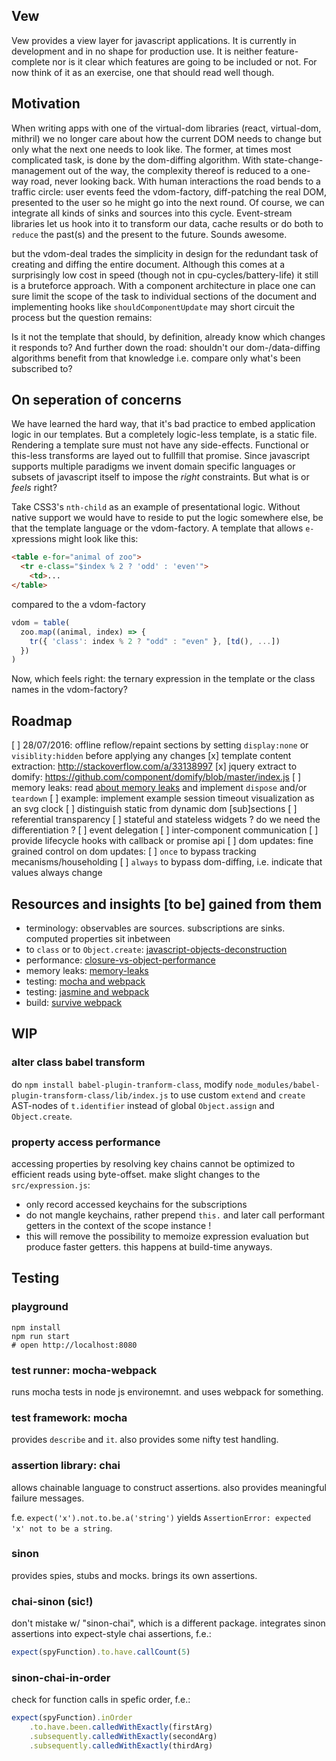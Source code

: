
Vew
-------------------------
Vew provides a view layer for javascript applications. It is currently in development and in no shape for production use. It is neither feature-complete nor is it clear which features are going to be included or not. For now think of it as an exercise, one that should read well though.

Motivation
-------------------------
When writing apps with one of the virtual-dom libraries (react, virtual-dom, mithril) we no longer care about how the current DOM needs to change but only what the next one needs to look like. The former, at times most complicated task, is done by the dom-diffing algorithm. With state-change-management out of the way, the complexity thereof is reduced to a one-way road, never looking back. With human interactions the road bends to a traffic circle: user events feed the vdom-factory, diff-patching the real DOM, presented to the user so he might go into the next round. Of course, we can integrate all kinds of sinks and sources into this cycle. Event-stream libraries let us hook into it to transform our data, cache results or do both to `reduce` the past(s) and the present to the future. Sounds awesome.

but the vdom-deal trades the simplicity in design for the redundant task of creating and diffing the entire document. Although this comes at a surprisingly low cost in speed (though not in cpu-cycles/battery-life) it still is a bruteforce approach. With a component architecture in place one can sure limit the scope of the task to individual sections of the document and implementing hooks like `shouldComponentUpdate` may short circuit the process but the question remains:

Is it not the template that should, by definition, already know which changes it responds to? And further down the road: shouldn't our dom-/data-diffing algorithms benefit from that knowledge i.e. compare only what's been subscribed to?

On seperation of concerns
-------------------------
We have learned the hard way, that it's bad practice to embed application logic in our templates. But a completely logic-less template, is a static file. Rendering a template sure must not have any side-effects. Functional or this-less transforms are layed out to fullfill that promise. Since javascript supports multiple paradigms we invent domain specific languages or subsets of javascript itself to impose the *right* constraints. But what is or *feels* right?

Take CSS3's `nth-child` as an example of presentational logic. Without native support we would have to reside to put the logic somewhere else, be that the template language or the vdom-factory. A template that allows `e-`xpressions might look like this:

```html
<table e-for="animal of zoo">
  <tr e-class="$index % 2 ? 'odd' : 'even'">
    <td>...
</table>
```
compared to the a vdom-factory
```js
vdom = table(
  zoo.map((animal, index) => {
    tr({ 'class': index % 2 ? "odd" : "even" }, [td(), ...])
  })
)
```
Now, which feels right: the ternary expression in the template or the class names in the vdom-factory?

Roadmap
-------------------------
[ ] 28/07/2016: offline reflow/repaint sections by setting `display:none` or `visiblity:hidden` before applying any changes
[x] template content extraction: http://stackoverflow.com/a/33138997
[x] jquery extract to domify: https://github.com/component/domify/blob/master/index.js
[ ] memory leaks: read [about memory leaks][1] and implement `dispose` and/or `teardown`
[ ] example: implement example session timeout visualization as an svg clock
[ ] distinguish static from dynamic dom [sub]sections
[ ] referential transparency
[ ] stateful and stateless widgets ? do we need the differentiation ?
[ ] event delegation
[ ] inter-component communication
[ ] provide lifecycle hooks with callback or promise api
[ ] dom updates: fine grained control on dom updates:
  [ ] `once` to bypass tracking mecanisms/householding
  [ ] `always` to bypass dom-diffing, i.e. indicate that values always change

Resources and insights [to be] gained from them
-------------------------
- terminology: observables are sources. subscriptions are sinks. computed properties sit inbetween
- to `class` or to `Object.create`: [javascript-objects-deconstruction](http://davidwalsh.name/javascript-objects-deconstruction)
- performance: [closure-vs-object-performance](http://marijnhaverbeke.nl/blog/closure-vs-object-performance.html)
- memory leaks: [memory-leaks][1]
- testing: [mocha and webpack](http://randycoulman.com/blog/2016/04/05/more-on-testing-with-mocha-and-webpack/)
- testing: [jasmine and webpack](https://github.com/zyml/es6-karma-jasmine-webpack-boilerplate)
- build: [survive webpack](https://leanpub.com/survivejs-webpack)

WIP
-------------------------

### alter class babel transform
do `npm install babel-plugin-tranform-class`, modify `node_modules/babel-plugin-transform-class/lib/index.js` to use custom `extend` and `create` AST-nodes of `t.identifier` instead of global `Object.assign` and `Object.create`.

### property access performance
accessing properties by resolving key chains cannot be optimized to efficient reads using byte-offset. make slight changes to the `src/expression.js`:
- only record accessed keychains for the subscriptions
- do not mangle keychains, rather prepend `this.` and later call performant getters in the context of the scope instance !
- this will remove the possibility to memoize expression evaluation but produce faster getters. this happens at build-time anyways.

[1]: http://javascript.info/tutorial/memory-leaks

Testing
-------------------------

### playground
```
npm install
npm run start
# open http://localhost:8080
```

### test runner: mocha-webpack
runs mocha tests in node js environemnt. and uses webpack for something.

### test framework: mocha
provides `describe` and `it`. also provides some nifty test handling.

### assertion library: chai
allows chainable language to construct assertions. also provides meaningful
failure messages.

f.e. `expect('x').not.to.be.a('string')` yields `AssertionError: expected 'x'
not to be a string`.

### sinon
provides spies, stubs and mocks. brings its own assertions.


### chai-sinon (sic!)
don't mistake w/ "sinon-chai", which is a different package.
integrates sinon assertions into expect-style chai assertions, f.e.:

```js
expect(spyFunction).to.have.callCount(5)
```

### sinon-chai-in-order
check for function calls in spefic order, f.e.:

```js
expect(spyFunction).inOrder
    .to.have.been.calledWithExactly(firstArg)
    .subsequently.calledWithExactly(secondArg)
    .subsequently.calledWithExactly(thirdArg)
```